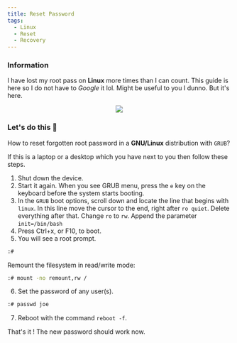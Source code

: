 ```yaml
---
title: Reset Password
tags:
  - Linux
  - Reset
  - Recovery
---
```

### Information

I have lost my root pass on **Linux** more times than I can count. This guide is here so I do not have to *Google* it lol. Might be useful to you I dunno. But it's here.

<p align="center">
    <img src="https://i.imgur.com/VFXV09r.jpeg">
</p>

### Let's do this 🚀

How to reset forgotten root password in a **GNU/Linux** distribution with `GRUB`?

If this is a laptop or a desktop which you have next to you then follow these steps.

1. Shut down the device.
2. Start it again. When you see GRUB menu, press the `e` key on the keyboard before the system starts booting.
3. In the `GRUB` boot options, scroll down and locate the line that begins with `linux`. In this line move the cursor to the end, right after `ro quiet`. Delete everything after that. Change `ro` to `rw`. Append the parameter `init=/bin/bash`
4. Press Ctrl+x, or F10, to boot.
5. You will see a root prompt.

```Bash
:#
```

Remount the filesystem in read/write mode:

```Bash
:# mount -no remount,rw /
```

6. Set the password of any user(s).

```Bash
:# passwd joe
```

7. Reboot with the command `reboot -f`.

That's it ! The new password should work now.
